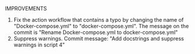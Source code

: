IMPROVEMENTS
1. Fix the action workflow that contains a typo by changing the name of "Docker-compose.yml" to "docker-compose.yml". The message on the commit is "Rename Docker-compose.yml to docker-compose.yml"
2. Suppress warnings. Commit message: "Add docstrings and suppress warnings in script 4"